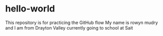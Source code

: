 # hello-world
This repository is for practicing the GitHub flow 
My name is rowyn mudry and I am from Drayton Valley currently going to school at Sait 

